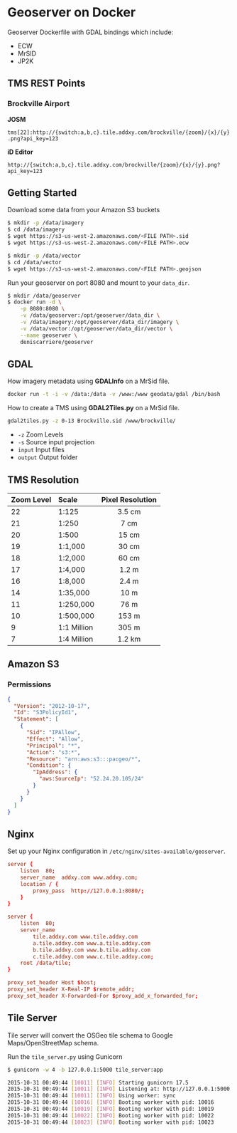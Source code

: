 Geoserver on Docker
===================

Geoserver Dockerfile with GDAL bindings which include:

- ECW
- MrSID
- JP2K

TMS REST Points
---------------

### Brockville Airport

**JOSM**

`tms[22]:http://{switch:a,b,c}.tile.addxy.com/brockville/{zoom}/{x}/{y}.png?api_key=123`

**iD Editor**

`http://{switch:a,b,c}.tile.addxy.com/brockville/{zoom}/{x}/{y}.png?api_key=123`

Getting Started
---------------

Download some data from your Amazon S3 buckets

```bash
$ mkdir -p /data/imagery
$ cd /data/imagery
$ wget https://s3-us-west-2.amazonaws.com/<FILE PATH>.sid
$ wget https://s3-us-west-2.amazonaws.com/<FILE PATH>.ecw

$ mkdir -p /data/vector
$ cd /data/vector
$ wget https://s3-us-west-2.amazonaws.com/<FILE PATH>.geojson
```

Run your geoserver on port 8080 and mount to your `data_dir`.

```bash
$ mkdir /data/geoserver
$ docker run -d \
    -p 8080:8080 \
    -v /data/geoserver:/opt/geoserver/data_dir \
    -v /data/imagery:/opt/geoserver/data_dir/imagery \
    -v /data/vector:/opt/geoserver/data_dir/vector \
    --name geoserver \
    deniscarriere/geoserver
```

GDAL
----

How imagery metadata using **GDALInfo** on a MrSid file.

```bash
docker run -t -i -v /data:/data -v /www:/www geodata/gdal /bin/bash
```

How to create a TMS using **GDAL2Tiles.py** on a MrSid file.

```bash
gdal2tiles.py -z 0-13 Brockville.sid /www/brockville/
```

- `-z` Zoom Levels
- `-s` Source input projection
- `input` Input files
- `output` Output folder


TMS Resolution
--------------

| Zoom Level |     Scale      | Pixel Resolution |
|:-----------|:---------------|:----------------:|
|  22        |  1:125         |  3.5 cm          |
|  21        |  1:250         |  7 cm            |
|  20        |  1:500         |  15 cm           |
|  19        |  1:1,000       |  30 cm           |
|  18        |  1:2,000       |  60 cm           |
|  17        |  1:4,000       |  1.2 m           |
|  16        |  1:8,000       |  2.4 m           |
|  14        |  1:35,000      |  10 m            |
|  11        |  1:250,000     |  76 m            |
|  10        |  1:500,000     |  153 m           |
|  9         |  1:1 Million   |  305 m           |
|  7         |  1:4 Million   |  1.2 km          |

Amazon S3
---------

### Permissions

```json
{
  "Version": "2012-10-17",
  "Id": "S3PolicyId1",
  "Statement": [
    {
      "Sid": "IPAllow",
      "Effect": "Allow",
      "Principal": "*",
      "Action": "s3:*",
      "Resource": "arn:aws:s3:::pacgeo/*",
      "Condition": {
        "IpAddress": {
          "aws:SourceIp": "52.24.20.105/24"
        }
      }
    }
  ]
}
```

Nginx
-----

Set up your Nginx configuration in `/etc/nginx/sites-available/geoserver`.

```conf
server {
    listen  80;
    server_name  addxy.com www.addxy.com;
    location / {
        proxy_pass  http://127.0.0.1:8080/;
    }
}

server {
    listen  80;
    server_name  
        tile.addxy.com www.tile.addxy.com
        a.tile.addxy.com www.a.tile.addxy.com
        b.tile.addxy.com www.b.tile.addxy.com
        c.tile.addxy.com www.c.tile.addxy.com;
    root /data/tile;
}

proxy_set_header Host $host;
proxy_set_header X-Real-IP $remote_addr;
proxy_set_header X-Forwarded-For $proxy_add_x_forwarded_for;
```

## Tile Server

Tile server will convert the OSGeo tile schema to Google Maps/OpenStreetMap schema.

Run the `tile_server.py` using Gunicorn

```bash
$ gunicorn -w 4 -b 127.0.0.1:5000 tile_server:app

2015-10-31 00:49:44 [10011] [INFO] Starting gunicorn 17.5
2015-10-31 00:49:44 [10011] [INFO] Listening at: http://127.0.0.1:5000 (10011)
2015-10-31 00:49:44 [10011] [INFO] Using worker: sync
2015-10-31 00:49:44 [10016] [INFO] Booting worker with pid: 10016
2015-10-31 00:49:44 [10019] [INFO] Booting worker with pid: 10019
2015-10-31 00:49:44 [10022] [INFO] Booting worker with pid: 10022
2015-10-31 00:49:44 [10023] [INFO] Booting worker with pid: 10023
```
